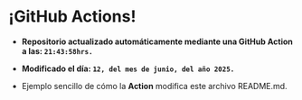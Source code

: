 # ¡GitHub Actions!
* **Repositorio actualizado automáticamente mediante una GitHub Action a las: `21:43:58hrs.`**
* **Modificado el día: `12, del mes de junio, del año 2025.`**

* Ejemplo sencillo de cómo la **Action** modifica este archivo README.md.
